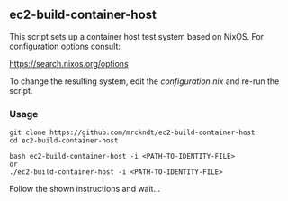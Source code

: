 ## ec2-build-container-host

This script sets up a container host test system based on NixOS. For configuration options consult:

https://search.nixos.org/options

To change the resulting system, edit the *configuration.nix* and re-run the script.

### Usage
```
git clone https://github.com/mrckndt/ec2-build-container-host
cd ec2-build-container-host

bash ec2-build-container-host -i <PATH-TO-IDENTITY-FILE>
or
./ec2-build-container-host -i <PATH-TO-IDENTITY-FILE>
```

Follow the shown instructions and wait...
